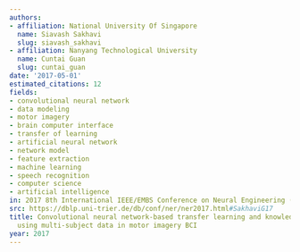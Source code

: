 ```yaml
---
authors:
- affiliation: National University Of Singapore
  name: Siavash Sakhavi
  slug: siavash_sakhavi
- affiliation: Nanyang Technological University
  name: Cuntai Guan
  slug: cuntai_guan
date: '2017-05-01'
estimated_citations: 12
fields:
- convolutional neural network
- data modeling
- motor imagery
- brain computer interface
- transfer of learning
- artificial neural network
- network model
- feature extraction
- machine learning
- speech recognition
- computer science
- artificial intelligence
in: 2017 8th International IEEE/EMBS Conference on Neural Engineering (NER)
src: https://dblp.uni-trier.de/db/conf/ner/ner2017.html#SakhaviG17
title: Convolutional neural network-based transfer learning and knowledge distillation
  using multi-subject data in motor imagery BCI
year: 2017
---
```

